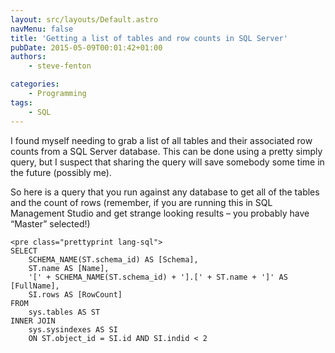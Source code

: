 ```yaml
---
layout: src/layouts/Default.astro
navMenu: false
title: 'Getting a list of tables and row counts in SQL Server'
pubDate: 2015-05-09T00:01:42+01:00
authors:
    - steve-fenton

categories:
    - Programming
tags:
    - SQL
---
```


I found myself needing to grab a list of all tables and their associated row counts from a SQL Server database. This can be done using a pretty simply query, but I suspect that sharing the query will save somebody some time in the future (possibly me).

So here is a query that you run against any database to get all of the tables and the count of rows (remember, if you are running this in SQL Management Studio and get strange looking results – you probably have “Master” selected!)

```
<pre class="prettyprint lang-sql">
SELECT
    SCHEMA_NAME(ST.schema_id) AS [Schema],
    ST.name AS [Name],
    '[' + SCHEMA_NAME(ST.schema_id) + '].[' + ST.name + ']' AS [FullName],
    SI.rows AS [RowCount]
FROM
    sys.tables AS ST
INNER JOIN
    sys.sysindexes AS SI
    ON ST.object_id = SI.id AND SI.indid < 2
```